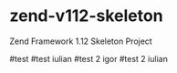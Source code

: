 zend-v112-skeleton
==================

Zend Framework 1.12 Skeleton Project

#test
#test iulian
#test 2 igor
#test 2 iulian
